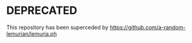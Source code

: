# DEPRECATED

This repository has been superceded by https://github.com/a-random-lemurian/lemuria.ph
